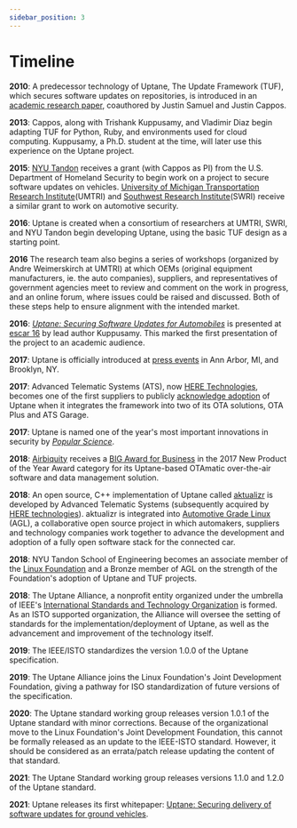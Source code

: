 ```yaml
---
sidebar_position: 3
---
```


# Timeline

**2010**: A predecessor technology of Uptane, The Update Framework (TUF), which secures software updates on repositories, is introduced in an [academic research paper](papers/samuel_ccs_2010.pdf), coauthored by Justin Samuel and Justin Cappos.

**2013**: Cappos, along with Trishank Kuppusamy, and Vladimir Diaz begin adapting TUF for Python, Ruby, and environments used for cloud computing. Kuppusamy, a Ph.D. student at the time, will later use this experience on the Uptane project.

**2015**: [NYU Tandon](https://engineering.nyu.edu/) receives a grant (with Cappos as PI) from the U.S. Department of Homeland Security to begin work on a project to secure software updates on vehicles. [University of Michigan Transportation Research Institute](https://umtri.umich.edu/)(UMTRI) and [Southwest Research Institute](https://www.swri.org/)(SWRI) receive a similar grant to work on automotive security.

**2016**: Uptane is created when a consortium of researchers at UMTRI, SWRI, and NYU Tandon begin developing Uptane, using the basic TUF design as a starting point.

**2016** The research team also begins a series of workshops (organized by Andre Weimerskirch at UMTRI) at which OEMs (original equipment manufacturers, ie. the auto companies), suppliers, and representatives of government agencies meet to review and comment on the work in progress, and an online forum, where issues could be raised and discussed. Both of these steps help to ensure alignment with the intended market.

**2016**: [_Uptane: Securing Software Updates for Automobiles_](papers/kuppusamy_escar_16.pdf) is presented at [escar 16](https://www.escar.info/escar-europe/history.html) by lead author Kuppusamy. This marked the first presentation of the project to an academic audience.

**2017**: Uptane is officially introduced at [press events](https://www.forbes.com/sites/leemathews/2017/01/19/uptane-will-protect-your-connected-car-from-hackers/#233b99d019be) in Ann Arbor, MI, and Brooklyn, NY.

**2017**: Advanced Telematic Systems (ATS), now [HERE Technologies](https://www.here.com/), becomes one of the first suppliers to publicly [acknowledge adoption](https://www.autoconnectedcar.com/2017/06/connected-car-news-marvell-telit-att-ats-continental-toyota-marvel-safe-drive-systems-cast-car2go-trimble/) of Uptane when it integrates the framework into two of its OTA solutions, OTA Plus and ATS Garage.

**2017**: Uptane is named one of the year's most important innovations in security by [_Popular Science_](https://www.popsci.com/top-security-innovations-2017/).

**2018**: [Airbiquity](https://www.airbiquity.com) receives a [BIG Award for Business](https://www.airbiquity.com/news/press-releases/airbiquity-otamatic-named-2017-new-product-year-business-intelligence-group) in the 2017 New Product of the Year Award category for its Uptane-based OTAmatic over-the-air software and data management solution.

**2018**: An open source, C++ implementation of Uptane called [aktualizr](https://github.com/uptane/aktualizr) is developed by Advanced Telematic Systems (subsequently acquired by [HERE technologies](https://www.here.com/en)). aktualizr is integrated into [Automotive Grade Linux](https://www.automotivelinux.org/) (AGL), a collaborative open source project in which automakers, suppliers and technology companies work together to advance the development and adoption of a fully open software stack for the connected car.

**2018**: NYU Tandon School of Engineering becomes an associate member of the [Linux Foundation](https://www.linuxfoundation.org/) and a Bronze member of AGL on the strength of the Foundation's adoption of Uptane and TUF projects.

**2018**: The Uptane Alliance, a nonprofit entity organized under the umbrella of IEEE's [International Standards and Technology Organization](https://ieee-isto.org/) is formed. As an ISTO supported organization, the Alliance will oversee the setting of standards for the implementation/deployment of Uptane, as well as the advancement and improvement of the technology itself.

**2019**: The IEEE/ISTO standardizes the version 1.0.0 of the Uptane specification.

**2019**: The Uptane Alliance joins the Linux Foundation's Joint Development Foundation, giving a pathway for ISO standardization of future versions of the specification.

**2020**: The Uptane standard working group releases version 1.0.1 of the Uptane standard with minor corrections. Because of the organizational move to the Linux Foundation's Joint Development Foundation, this cannot be formally released as an update to the IEEE-ISTO standard. However, it should be considered as an errata/patch release updating the content of that standard.

**2021**: The Uptane Standard working group releases versions 1.1.0 and 1.2.0 of the Uptane standard.

**2021**: Uptane releases its first whitepaper: [Uptane: Securing delivery of software updates for ground vehicles](https://uptane.github.io/papers/Uptane_first_whitepaper.pdf).
